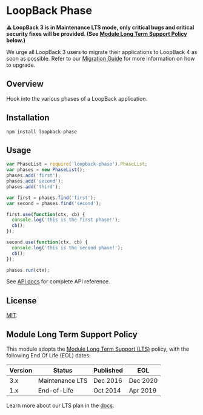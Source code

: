 # LoopBack Phase

**⚠️ LoopBack 3 is in Maintenance LTS mode, only critical bugs and critical
security fixes will be provided. (See
[Module Long Term Support Policy](#module-long-term-support-policy) below.)**

We urge all LoopBack 3 users to migrate their applications to LoopBack 4 as
soon as possible. Refer to our
[Migration Guide](https://loopback.io/doc/en/lb4/migration-overview.html)
for more information on how to upgrade.

## Overview

Hook into the various phases of a LoopBack application.

## Installation

    npm install loopback-phase

## Usage

```js
var PhaseList = require('loopback-phase').PhaseList;
var phases = new PhaseList();
phases.add('first');
phases.add('second');
phases.add('third');

var first = phases.find('first');
var second = phases.find('second');

first.use(function(ctx, cb) {
  console.log('this is the first phase!');
  cb();
});

second.use(function(ctx, cb) {
  console.log('this is the second phase!');
  cb();
});

phases.run(ctx);
```

See [API docs](http://apidocs.strongloop.com/loopback-phase/) for
complete API reference.

## License

[MIT](LICENSE).

## Module Long Term Support Policy

This module adopts the [Module Long Term Support (LTS)](http://github.com/CloudNativeJS/ModuleLTS) policy, with the following End Of Life (EOL) dates:

| Version | Status          | Published | EOL      |
| ------- | --------------- | --------- | -------- |
| 3.x     | Maintenance LTS | Dec 2016  | Dec 2020 |
| 1.x     | End-of-Life     | Oct 2014  | Apr 2019 |

Learn more about our LTS plan in the [docs](https://loopback.io/doc/en/contrib/Long-term-support.html).
